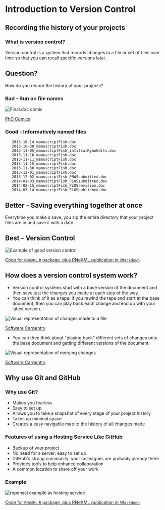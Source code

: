 # Introduction to Version Control

## Recording the history of your projects
### What is version control?
Version control is a system that records changes to a file or set of files over time so that you can recall specific versions later.

## Question?
How do you record the history of your projects?

### Bad - Run on file names
![Final.doc comic](/carpentries-rr-vc/assets/img/final_PhD.png)

[PhD Comics](http://www.phdcomics.com)

### Good - Informatively named files
```
   2013-10-14_manuscriptFish.doc
   2013-10-30_manuscriptFish.doc
   2013-11-05_manusctiptFish_intitialRyanEdits.doc
   2013-11-10_manuscriptFish.doc
   2013-11-11_manuscriptFish.doc
   2013-11-15_manuscriptFish.doc
   2013-11-30_manuscriptFish.doc
   2013-12-01_manuscriptFish.doc
   2013-12-02_manuscriptFish_PNASsubmitted.doc
   2014-01-03_manuscriptFish_PLOSsubmitted.doc
   2014-02-15_manuscriptFish_PLOSrevision.doc
   2014-03-14_manuscriptFish_PLOSpublished.doc
```

## Better - Saving everything together at once

Everytime you make a save, you zip the entire directory that your project files are in and save it with a date.

## Best - Version Control

![Example of good version control](/carpentries-rr-vc/assets/img/ropensci_RNeXML.png)

[Code for `RNeXML` `R` package, plus RNeXML publication in `RMarkdown`](https://github.com/ropensci/RNeXML)

## How does a version control system work?
- Version control systems start with a base version of the document and then save just the changes you made at each step of the way.
- You can think of it as a tape: if you rewind the tape and start at the base document, then you can play back each change and end up with your latest version.

![Visual representation of changes made to a file](/carpentries-rr-vc/assets/img/software_carpentry.png)

[Software Carpentry](https://software-carpentry.org/)

- You can then think about "playing back" different sets of changes onto the base document and getting different versions of the document.

![Visual representation of merging changes](/carpentries-rr-vc/assets/img/software_carpentry_2.png)

[Software Carpentry](https://software-carpentry.org/)

## Why use Git and GitHub

### Why use Git?
- Makes you fearless
- Easy to set up
- Allows you to take a snapshot of every stage of your project history
- Takes up minimal space
- Creates a easy navigable map to the history of all changes made

### Features of using a Hosting Service Like GitHub
- Backup of your project
- No need for a server: easy to set up
- GitHub's strong community: your colleagues are probably already there
- Provides tools to help enhance collaboration
- A common location to share off your work

### Example
![ropensci example as hosting service](/carpentries-rr-vc/assets/img/ropensci_RNeXML_2.png)

[Code for `RNeXML` `R` package, plus RNeXML publication in `RMarkdown`](https://github.com/ropensci/RNeXML)
